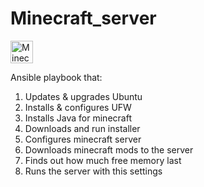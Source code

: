 # Minecraft_server
<p align="left">
<img src="https://upload.wikimedia.org/wikipedia/commons/3/30/Minecraft_Logo_2016.svg" width="36" height="36" alt="Minecraft" />

</p>

Ansible playbook that:
1. Updates & upgrades Ubuntu
2. Installs & configures UFW
3. Installs Java for minecraft
4. Downloads and run installer
5. Configures minecraft server
6. Downloads minecraft mods to the server
7. Finds out how much free memory last
8. Runs the server with this settings
